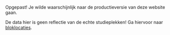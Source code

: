 Opgepast! Je wilde waarschijnlijk naar de productieversie van deze website gaan.

De data hier is geen reflectie van de echte studieplekken! Ga hiervoor naar [bloklocaties](https://bloklocaties.stad.gent).
